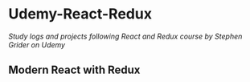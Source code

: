 # Udemy-React-Redux
*Study logs and projects following React and Redux course by Stephen Grider on Udemy*

## Modern React with Redux